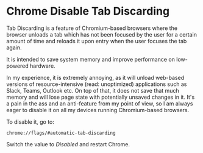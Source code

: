 # Chrome Disable Tab Discarding

Tab Discarding is a feature of Chromium-based browsers where the browser unloads a tab which has not been focused by the user for
a certain amount of time and reloads it upon entry when the user focuses the tab again.

It is intended to save system memory and improve performance on low-powered hardware.

In my experience, it is extremely annoying, as it will unload web-based versions of resource-intensive (read: unoptimized) applications
such as Slack, Teams, Outlook etc. On top of that, it does not save that much memory and will lose page state with potentially unsaved
changes in it. It's a pain in the ass and an anti-feature from my point of view, so I am always eager to disable it on all my devices
running Chromium-based browsers.

To disable it, go to:

`chrome://flags/#automatic-tab-discarding`

Switch the value to *Disabled* and restart Chrome.
